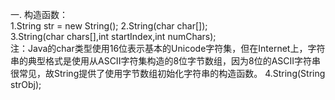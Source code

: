 一. 构造函数：  
1.String str = new String(); 
2.String(char char[]);  
3.String(char chars[],int startIndex,int numChars);  
注：Java的char类型使用16位表示基本的Unicode字符集，但在Internet上，字符串的典型格式是使用从ASCII字符集构造的8位字节数组，因为8位的ASCII字符串很常见，故String提供了使用字节数组初始化字符串的构造函数。
4.String(String strObj);
